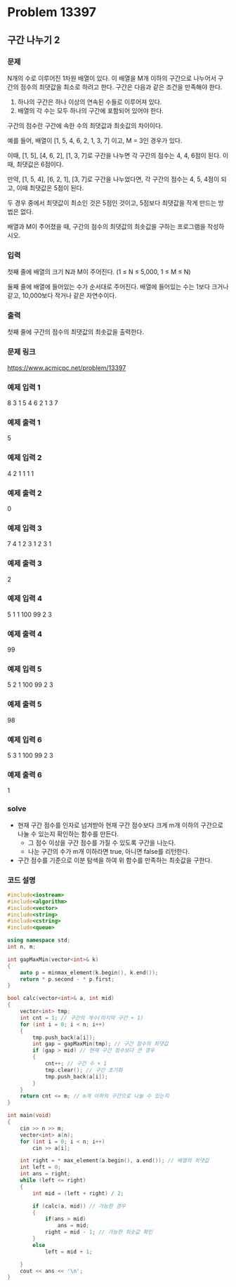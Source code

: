 # Problem 13397

## 구간 나누기 2

### 문제
N개의 수로 이루어진 1차원 배열이 있다. 이 배열을 M개 이하의 구간으로 나누어서 구간의 점수의 최댓값을 최소로 하려고 한다. 구간은 다음과 같은 조건을 만족해야 한다.

1. 하나의 구간은 하나 이상의 연속된 수들로 이루어져 있다.
2. 배열의 각 수는 모두 하나의 구간에 포함되어 있어야 한다.

구간의 점수란 구간에 속한 수의 최댓값과 최솟값의 차이이다.

예를 들어, 배열이 [1, 5, 4, 6, 2, 1, 3, 7] 이고, M = 3인 경우가 있다.

이때, [1, 5], [4, 6, 2], [1, 3, 7]로 구간을 나누면 각 구간의 점수는 4, 4, 6점이 된다. 이때, 최댓값은 6점이다.

만약, [1, 5, 4], [6, 2, 1], [3, 7]로 구간을 나누었다면, 각 구간의 점수는 4, 5, 4점이 되고, 이때 최댓값은 5점이 된다.

두 경우 중에서 최댓값이 최소인 것은 5점인 것이고, 5점보다 최댓값을 작게 만드는 방법은 없다.

배열과 M이 주어졌을 때, 구간의 점수의 최댓값의 최솟값을 구하는 프로그램을 작성하시오.

### 입력
첫째 줄에 배열의 크기 N과 M이 주어진다. (1 ≤ N ≤ 5,000, 1 ≤ M ≤ N)

둘째 줄에 배열에 들어있는 수가 순서대로 주어진다. 배열에 들어있는 수는 1보다 크거나 같고, 10,000보다 작거나 같은 자연수이다.

### 출력
첫째 줄에 구간의 점수의 최댓값의 최솟값을 출력한다.

### 문제 링크
<https://www.acmicpc.net/problem/13397>

### 예제 입력 1
8 3
1 5 4 6 2 1 3 7

### 예제 출력 1
5

### 예제 입력 2
4 2
1 1 1 1

### 예제 출력 2
0

### 예제 입력 3
7 4
1 2 3 1 2 3 1

### 예제 출력 3
2

### 예제 입력 4
5 1
1 100 99 2 3

### 예제 출력 4
99

### 예제 입력 5
5 2
1 100 99 2 3

### 예제 출력 5
98

### 예제 입력 6
5 3
1 100 99 2 3

### 예제 출력 6
1

### solve
- 현재 구간 점수를 인자로 넘겨받아 현재 구간 점수보다 크게 m개 이하의 구간으로 나눌 수 있는지 확인하는 함수를 만든다.
	- 그 점수 이상을 구간 점수를 가질 수 있도록 구간을 나눈다.
	- 나눈 구간의 수가 m개 이하라면 true, 아니면 false를 리턴한다.
- 구간 점수를 기준으로 이분 탐색을 하여 위 함수를 만족하는 최솟값을 구한다.


### 코드 설명
```C++
#include<iostream>
#include<algorithm>
#include<vector>
#include<string>
#include<cstring>
#include<queue>

using namespace std;
int n, m;

int gapMaxMin(vector<int>& k)
{
	auto p = minmax_element(k.begin(), k.end());
	return * p.second - * p.first;
}

bool calc(vector<int>& a, int mid)
{
	vector<int> tmp;
	int cnt = 1; // 구간의 개수(마지막 구간 + 1)
	for (int i = 0; i < n; i++)
	{
		tmp.push_back(a[i]);
		int gap = gapMaxMin(tmp); // 구간 점수의 최댓값
		if (gap > mid) // 현재 구간 점수보다 큰 경우
		{
			cnt++; // 구간 수 + 1
			tmp.clear(); // 구간 초기화
			tmp.push_back(a[i]);
		}
	}
	return cnt <= m; // m개 이하의 구간으로 나눌 수 있는지
}

int main(void)
{
	cin >> n >> m;
	vector<int> a(n);
	for (int i = 0; i < n; i++)
		cin >> a[i];

	int right = * max_element(a.begin(), a.end()); // 배열의 최댓값
	int left = 0;
	int ans = right;
	while (left <= right)
	{
		int mid = (left + right) / 2;

		if (calc(a, mid)) // 가능한 경우
		{
			if(ans > mid)
				ans = mid;
			right = mid - 1; // 가능한 최솟값 확인
		}
		else
			left = mid + 1;

	}
	cout << ans << '\n';
}
```
